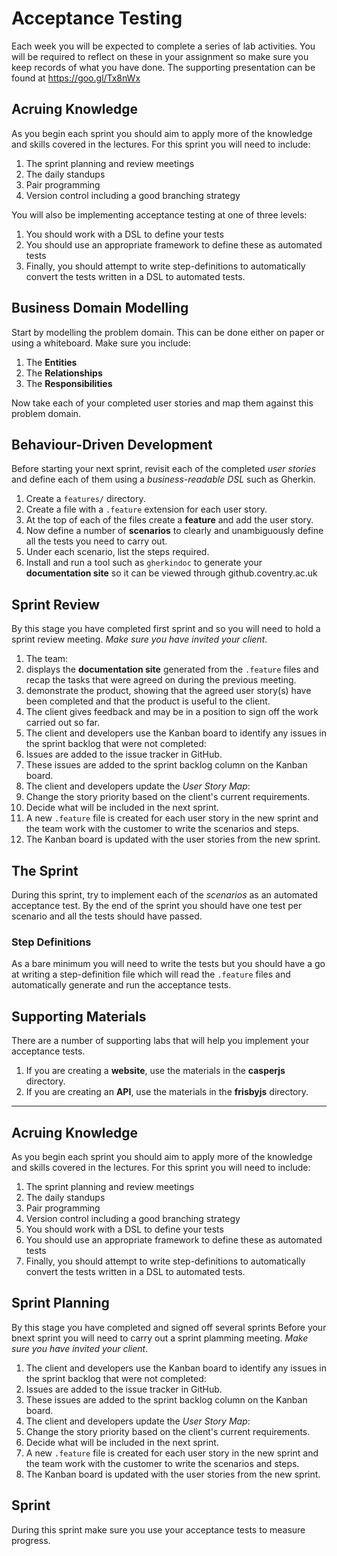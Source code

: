 
# Acceptance Testing

Each week you will be expected to complete a series of lab activities. You will be required to reflect on these in your assignment so make sure you keep records of what you have done. The supporting presentation can be found at https://goo.gl/Tx8nWx

## Acruing Knowledge

As you begin each sprint you should aim to apply more of the knowledge and skills covered in the lectures. For this sprint you will need to include:

1. The sprint planning and review meetings
2. The daily standups
3. Pair programming
4. Version control including a good branching strategy

You will also be implementing acceptance testing at one of three levels:

1. You should work with a DSL to define your tests
2. You should use an appropriate framework to define these as automated tests
3. Finally, you should attempt to write step-definitions to automatically convert the tests written in a DSL to automated tests.

## Business Domain Modelling

Start by modelling the problem domain. This can be done either on paper or using a whiteboard. Make sure you include:

1. The **Entities**
2. The **Relationships**
3. The **Responsibilities**

Now take each of your completed user stories and map them against this problem domain.

## Behaviour-Driven Development

Before starting your next sprint, revisit each of the completed _user stories_ and define each of them using a _business-readable DSL_ such as Gherkin.

1. Create a `features/` directory.
2. Create a file with a `.feature` extension for each user story.
3. At the top of each of the files create a **feature** and add the user story.
4. Now define a number of **scenarios** to clearly and unambiguously define all the tests you need to carry out.
5. Under each scenario, list the steps required.
6. Install and run a tool such as `gherkindoc` to generate your **documentation site** so it can be viewed through github.coventry.ac.uk

## Sprint Review

By this stage you have completed  first sprint and so you will need to hold a sprint review meeting. _Make sure you have invited your client_.

1. The team:
  1. displays the **documentation site** generated from the `.feature` files and recap the tasks that were agreed on during the previous meeting.
  2. demonstrate the product, showing that the agreed user story(s) have been completed and that the product is useful to the client.
2. The client gives feedback and may be in a position to sign off the work carried out so far.
3. The client and developers use the Kanban board to identify any issues in the sprint backlog that were not completed:
  1. Issues are added to the issue tracker in GitHub.
  2. These issues are added to the sprint backlog column on the Kanban board.
4. The client and developers update the _User Story Map_:
  1. Change the story priority based on the client's current requirements.
  2. Decide what will be included in the next sprint.
5. A new `.feature` file is created for each user story in the new sprint and the team work with the customer to write the scenarios and steps.
6. The Kanban board is updated with the user stories from the new sprint.

## The Sprint

During this sprint, try to implement each of the _scenarios_ as an automated acceptance test. By the end of the sprint you should have one test per scenario and all the tests should have passed.

### Step Definitions

As a bare minimum you will need to write the tests but you should have a go at writing a step-definition file which will read the `.feature` files and automatically generate and run the acceptance tests.

## Supporting Materials

There are a number of supporting labs that will help you implement your acceptance tests.

1. If you are creating a **website**, use the materials in the **casperjs** directory.
2. If you are creating an **API**, use the materials in the **frisbyjs** directory.

 
-----

## Acruing Knowledge

As you begin each sprint you should aim to apply more of the knowledge and skills covered in the lectures. For this sprint you will need to include:

1. The sprint planning and review meetings
2. The daily standups
3. Pair programming
4. Version control including a good branching strategy
5. You should work with a DSL to define your tests
6. You should use an appropriate framework to define these as automated tests
7. Finally, you should attempt to write step-definitions to automatically convert the tests written in a DSL to automated tests.

## Sprint Planning

By this stage you have completed and signed off several sprints Before your bnext sprint you will need to carry out a sprint plamming meeting. _Make sure you have invited your client_.

1. The client and developers use the Kanban board to identify any issues in the sprint backlog that were not completed:
  1. Issues are added to the issue tracker in GitHub.
  2. These issues are added to the sprint backlog column on the Kanban board.
2. The client and developers update the _User Story Map_:
  1. Change the story priority based on the client's current requirements.
  2. Decide what will be included in the next sprint.
3. A new `.feature` file is created for each user story in the new sprint and the team work with the customer to write the scenarios and steps.
4. The Kanban board is updated with the user stories from the new sprint.

## Sprint

During this sprint make sure you use your acceptance tests to measure progress.
